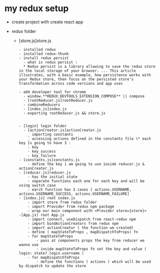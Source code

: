 # my redux setup

- create project with create react app
- redux folder

  - [store.js]store.js

        - installed redux
        - installed redux-thunk
        - install redux persist
          - what is redux persist :
          * Redux persist is a library allowing to save the redux store in the local storage of your browser. ... This article illustrates, with a basic example, how persistence works with your Redux store, then focus on the persisted store's transformation across code versions and app uses

        - add developer tool for chrome
          - window.**REDUX_DEVTOOLS_EXTENSION_COMPOSE** || compose
          - [rootReducer.js]rootReducer.js
          - combineReducers
          - [index.js]index.js
          - exporting rootReducer.js && store.js


        - [login] login folder
          - [actionCreator.js]actionCreator.js
            _ importing constants
            _ accessing actions defined in the constants file \* each key is going to have 3 :
            - key
            - key_success
            - key_failure
        - [constants.js]constants.js
            - define the key i am going to use inside reducer.js & actionCreator.js
        - [reducer.js]reducer.js
            - has the initial state
            - separate functions each one for each key and will be using switch case
            - earch function has 3 cases [ actions.USERNAME, actions.USERNAME_SUCCESS, actions.USERNAME_FAILURE]
        - [index.js] root index.js
            - import store from redux folder
            - import Provider from redux npm package
            - wrap our main component with <Provider store={store}>
        -[App.js] root App.js
            - import connect, useDispatch from react-redux npm
            - import bindActionCreators from redux npm
            - import actionCreator ( the function we created)
            - define ( mapStateToProps , mapDispatchToProps) fn
            - for mapStateToProps
                - pass at components props the key from reducer we wanna use
                - inside mapStateToProps fn set the key and value ( login: state?.login.username )
            - for mapDispatchToProps
                - define the functions ( actions ) which will be used by dispatch to update the store
